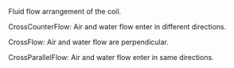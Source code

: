 Fluid flow arrangement of the coil.



CrossCounterFlow: Air and water flow enter in different directions.

CrossFlow: Air and water flow are perpendicular.

CrossParallelFlow: Air and water flow enter in same directions.
